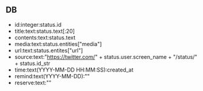 ## DB
- id:integer:status.id
- title:text:status.text[:20]  
- contents:text:status.text  
- media:text:status.entities["media"]  
- url:text:status.entites["url"]  
- source:text:"https://twitter.com/" + status.user.screen_name + "/status/" + status.id_str  
- time:text(YYYY-MM-DD HH:MM:SS):created_at  
- remind:text(YYYY-MM-DD):""
- reserve:text:""